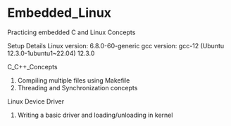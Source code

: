 # Embedded_Linux
Practicing embedded C and Linux Concepts

Setup Details
Linux version: 6.8.0-60-generic
gcc version: gcc-12 (Ubuntu 12.3.0-1ubuntu1~22.04) 12.3.0

C_C++_Concepts
1. Compiling multiple files using Makefile
2. Threading and Synchronization concepts

Linux Device Driver
1. Writing a basic driver and loading/unloading in kernel
